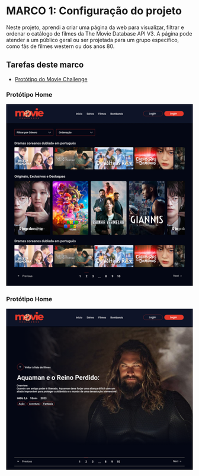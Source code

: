 # **MARCO 1:** Configuração do projeto

Neste projeto, aprendi a criar uma página da web para visualizar, filtrar e ordenar o catálogo de filmes da The Movie Database API V3. A página pode atender a um público geral ou ser projetada para um grupo específico, como fãs de filmes western ou dos anos 80.

## Tarefas deste marco

- [Protótipo do Movie Challenge](https://www.figma.com/file/8Er9sIX4Oj8yzqbJ4Ca2ZN/SAP012---Movie-Challenge?type=design&node-id=28%3A117&mode=dev&t=cOSFLIncVYbFB8g5-1)

### Protótipo Home
![Imagem desktop](../home.png)

### Protótipo Home
![Imagem desktop](../detail.png)

